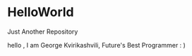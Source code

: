 # HelloWorld
Just Another Repository

hello , I am George Kvirikashvili, Future's Best Programmer : ) 

